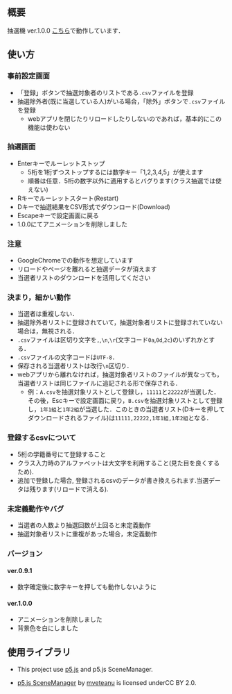 ## 概要
抽選機 ver.1.0.0
[こちら](https://obamakoponta.github.io/Koreisai_rouulette/)で動作しています．

## 使い方
### 事前設定画面
- 「登録」ボタンで抽選対象者のリストである`.csv`ファイルを登録
- 抽選除外者(既に当選している人)がいる場合，「除外」ボタンで`.csv`ファイルを登録
  - webアプリを閉じたりリロードしたりしないのであれば，基本的にこの機能は使わない

### 抽選画面
- Enterキーでルーレットストップ
  - 5桁を1桁ずつストップするには数字キー「1,2,3,4,5」が使えます
  - 順番は任意．5桁の数字以外に適用するとバグります(クラス抽選では使えない)
- Rキーでルーレットスタート(Restart)
- Dキーで抽選結果をCSV形式でダウンロード(Download)
- Escapeキーで設定画面に戻る
- 1.0.0にてアニメーションを削除しました

### 注意
- GoogleChromeでの動作を想定しています
- リロードやページを離れると抽選データが消えます
- 当選者リストのダウンロードを活用してください

### 決まり，細かい動作
- 当選者は重複しない．
- 抽選除外者リストに登録されていて，抽選対象者リストに登録されていない場合は，無視される．
- `.csv`ファイルは区切り文字を`,`,`\n`,`\r`(文字コード`0a`,`0d`,`2c`)のいずれかとする．
- `.csv`ファイルの文字コードは`UTF-8`．
- 保存される当選者リストは改行`\n`区切り．
- webアプリから離れなければ，抽選対象者リストのファイルが異なっても，当選者リストは同じファイルに追記される形で保存される．
  - 例：`A.csv`を抽選対象リストとして登録し，`11111`と`22222`が当選した．その後，Escキーで設定画面に戻り，`B.csv`を抽選対象リストとして登録し，`1年1組`と`1年2組`が当選した．このときの当選者リスト(Dキーを押してダウンロードされるファイル)は`11111,22222,1年1組,1年2組`となる．

### 登録するcsvについて
- 5桁の学籍番号にて登録すること
- クラス入力時のアルファベットは大文字を利用すること(見た目を良くするため).
- 追加で登録した場合, 登録されるcsvのデータが書き換えられます.当選データは残ります(リロードで消える).

### 未定義動作やバグ
- 当選者の人数より抽選回数が上回ると未定義動作
- 抽選対象者リストに重複があった場合，未定義動作

### バージョン
#### ver.0.9.1
- 数字確定後に数字キーを押しても動作しないように
#### ver.1.0.0
- アニメーションを削除しました
- 背景色を白にしました

## 使用ライブラリ
- This project use [p5.js](https://p5js.org/) and p5.js SceneManager.

- [p5.js SceneManager](https://github.com/mveteanu/p5.SceneManager) by [mveteanu](https://github.com/mveteanu) is licensed underCC BY 2.0.



